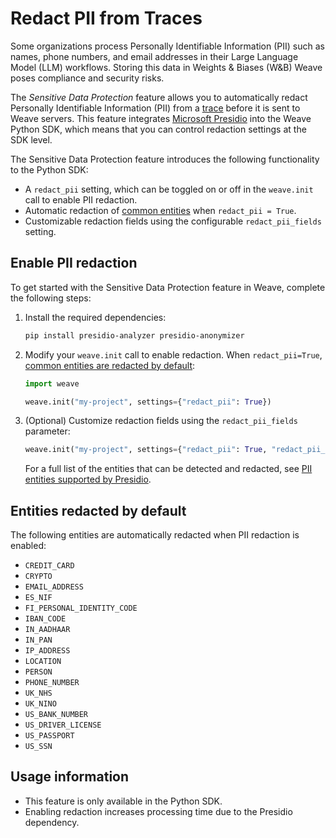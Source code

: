 # Redact PII from Traces

Some organizations process Personally Identifiable Information (PII) such as names, phone numbers, and email addresses in their Large Language Model (LLM) workflows. Storing this data in Weights & Biases (W&B) Weave poses compliance and security risks.

The _Sensitive Data Protection_ feature allows you to automatically redact Personally Identifiable Information (PII) from a [trace](../tracking/index.md) before it is sent to Weave servers. This feature integrates [Microsoft Presidio](https://microsoft.github.io/presidio/) into the Weave Python SDK, which means that you can control redaction settings at the SDK level.

The Sensitive Data Protection feature introduces the following functionality to the Python SDK:

- A `redact_pii` setting, which can be toggled on or off in the `weave.init` call to enable PII redaction.
- Automatic redaction of [common entities](#entities-redacted-by-default) when `redact_pii = True`.
- Customizable redaction fields using the configurable `redact_pii_fields` setting.

## Enable PII redaction

To get started with the Sensitive Data Protection feature in Weave, complete the following steps:

1. Install the required dependencies:

    ```bash
    pip install presidio-analyzer presidio-anonymizer
    ```

2. Modify your `weave.init` call to enable redaction. When `redact_pii=True`, [common entities are redacted by default](#entities-redacted-by-default):

    ```python
    import weave

    weave.init("my-project", settings={"redact_pii": True})
    ```

3. (Optional) Customize redaction fields using the `redact_pii_fields` parameter:

    ```python
    weave.init("my-project", settings={"redact_pii": True, "redact_pii_fields"=["CREDIT_CARD", "US_SSN"]})
    ```

    For a full list of the entities that can be detected and redacted, see [PII entities supported by Presidio](https://microsoft.github.io/presidio/supported_entities/).

## Entities redacted by default

The following entities are automatically redacted when PII redaction is enabled:

- `CREDIT_CARD`
- `CRYPTO`
- `EMAIL_ADDRESS`
- `ES_NIF`
- `FI_PERSONAL_IDENTITY_CODE`
- `IBAN_CODE`
- `IN_AADHAAR`
- `IN_PAN`
- `IP_ADDRESS`
- `LOCATION`
- `PERSON`
- `PHONE_NUMBER`
- `UK_NHS`
- `UK_NINO`
- `US_BANK_NUMBER`
- `US_DRIVER_LICENSE`
- `US_PASSPORT`
- `US_SSN`

## Usage information 

- This feature is only available in the Python SDK.
- Enabling redaction increases processing time due to the Presidio dependency.
